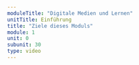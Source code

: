 ```yaml
---
moduleTitle: "Digitale Medien und Lernen"
unitTitle: Einführung
title: "Ziele dieses Moduls"
module: 1
unit: 0
subunit: 30
type: video
---
```


<!-- <iframe width="1280" height="720" src="https://www.youtube.com/embed/XdwTpwV3qac" frameborder="0" allow="accelerometer; autoplay; encrypted-media; gyroscope; picture-in-picture" allowfullscreen></iframe> -->
